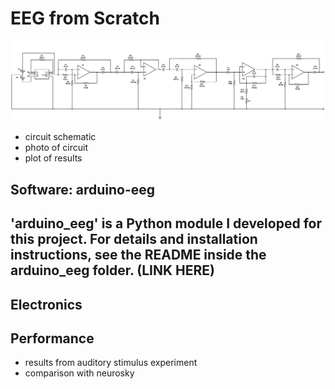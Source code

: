# EEG from Scratch
![Circuit schematic](https://github.com/pmccthy/EEG-from-scratch/blob/master/custom_eeg_schematic.png)

- circuit schematic
- photo of circuit
- plot of results

## Software: arduino-eeg

'arduino_eeg' is a Python module I developed for this project. For details and installation instructions, see the README inside the arduino_eeg folder. (LINK HERE)
- 

## Electronics

## Performance

- results from auditory stimulus experiment
- comparison with neurosky

